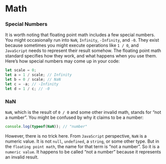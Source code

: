 # Math

### Special Numbers
It is worth noting that floating point math includes a few special numbers. You might occasionally run into `NaN`, `Infinity`, `-Infinity`, and `-0`. They exist because sometimes you might execute operations like `1 / 0`, and `JavaScript` needs to represent their result somehow. The floating point math standard specifies how they work, and what happens when you use them.
Here’s how special numbers may come up in your code:
```javascript
let scale = 0;
let a = 1 / scale; // Infinity
let b = 0 / scale; // NaN
let c = -a; // -Infinity
let d = 1 / c; // -0
```

### NaN
`NaN`, which is the result of `0 / 0` and some other invalid math, stands for “not a number”.
You might be confused by why it claims to be a number:
```javascript
console.log(typeof(NaN)); // "number"
```

However, there is no trick here. From `JavaScript` perspective, `NaN` is a numeric value. It is not `null`, `undefined`, a `string`, or some other type. But in the `floating point math`, the name for that term is “not a number”. So it is a `numeric value`. It happens to be called “not a number” because it represents an invalid result.
